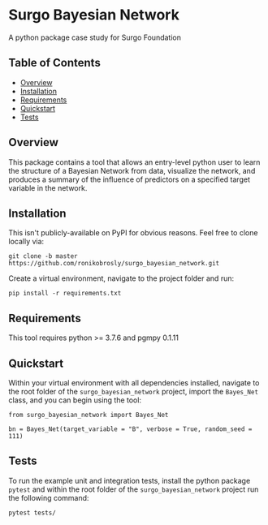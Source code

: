 # Surgo Bayesian Network

A python package case study for Surgo Foundation



## Table of Contents

- [Overview](#overview)
- [Installation](#installation)
- [Requirements](#requirements)
- [Quickstart](#quickstart)
- [Tests](#tests)


## Overview

This package contains a tool that allows an entry-level python user to learn the
structure of a Bayesian Network from data, visualize the network, and produces a
summary of the influence of predictors on a specified target variable in the network.


## Installation

This isn't publicly-available on PyPI for obvious reasons. Feel free to clone locally via:

`git clone -b master https://github.com/ronikobrosly/surgo_bayesian_network.git`

Create a virtual environment, navigate to the project folder and run:

`pip install -r requirements.txt`

## Requirements

This tool requires python >= 3.7.6 and pgmpy 0.1.11


## Quickstart

Within your virtual environment with all dependencies installed, navigate to the root folder
of the `surgo_bayesian_network` project, import the `Bayes_Net` class, and you can begin using the tool:

```
from surgo_bayesian_network import Bayes_Net

bn = Bayes_Net(target_variable = "B", verbose = True, random_seed = 111)
```

## Tests

To run the example unit and integration tests, install the python package `pytest` and within the
root folder of the `surgo_bayesian_network` project run the following command:

```pytest tests/```
